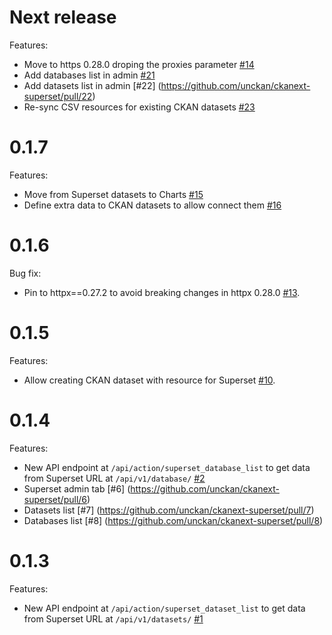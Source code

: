 # Next release

Features:
 - Move to https 0.28.0 droping the proxies parameter [#14](https://github.com/unckan/ckanext-superset/pull/14)
 - Add databases list in admin [#21](https://github.com/unckan/ckanext-superset/pull/21)
 - Add datasets list in admin [#22] (https://github.com/unckan/ckanext-superset/pull/22)
 - Re-sync CSV resources for existing CKAN datasets [#23](https://github.com/unckan/ckanext-superset/pull/23)

# 0.1.7

Features:
 - Move from Superset datasets to Charts [#15](https://github.com/unckan/ckanext-superset/pull/15)
 - Define extra data to CKAN datasets to allow connect them [#16](https://github.com/unckan/ckanext-superset/pull/16)

# 0.1.6

Bug fix:
 - Pin to httpx==0.27.2 to avoid breaking changes in httpx 0.28.0 [#13](https://github.com/unckan/ckanext-superset/pull/13).

# 0.1.5

Features:
 - Allow creating CKAN dataset with resource for Superset [#10](https://github.com/unckan/ckanext-superset/pull/10).

# 0.1.4

Features:

 - New API endpoint at `/api/action/superset_database_list` to get data from Superset URL at `/api/v1/database/`
  [#2](https://github.com/unckan/ckanext-superset/pull/2)
 - Superset admin tab [#6] (https://github.com/unckan/ckanext-superset/pull/6)
 - Datasets list [#7] (https://github.com/unckan/ckanext-superset/pull/7)
 - Databases list [#8] (https://github.com/unckan/ckanext-superset/pull/8)

# 0.1.3

Features:

 - New API endpoint at `/api/action/superset_dataset_list` to get data from Superset URL at `/api/v1/datasets/`
   [#1](https://github.com/unckan/ckanext-superset/pull/1)
